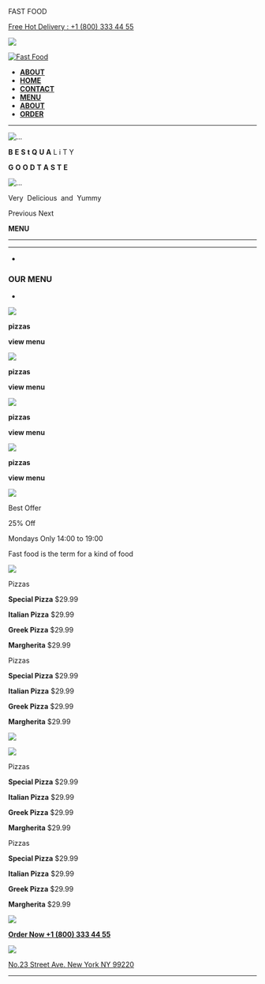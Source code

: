   FAST FOOD 

[Free Hot Delivery : +1 (800) 333 44 55](tel:001800333445)

![](images/contact-footer-14020528.png)

[![Fast Food](./images/logo3-1.png)](#)

* **[ABOUT](#)**
* **[HOME](#)**
* **[CONTACT](#)**
* **[MENU](#)**
* **[ABOUT](#)**
* **[ORDER](#)**

****

![...](./images/slide1.jpg)

**B** **E** **S** **t**  **Q** **U** **A** L i T Y

**G** **O** **O** **D**  **T** **A** **S** **T** **E**

![...](./images/slide2.jpg)

Very  Delicious  and  Yummy

Previous Next

**MENU**





****

****

-

### OUR MENU

-

![](./images/img1-1.jpg)

**pizzas**

**view menu**

![](./images/img2-1.jpg)

**pizzas**

**view menu**

![](./images/img3-1.jpg)

**pizzas**

**view menu**

![](./images/img4-1.jpg)

**pizzas**

**view menu**

![](./images/parallax-1.jpg)

Best Offer

25% Off

Mondays Only 14:00 to 19:00

Fast food is the term for a kind of food

![](./images/img8-1.jpg)

Pizzas

**Special Pizza** $29.99

**Italian Pizza** $29.99

**Greek Pizza** $29.99

**Margherita** $29.99

Pizzas

**Special Pizza** $29.99

**Italian Pizza** $29.99

**Greek Pizza** $29.99

**Margherita** $29.99

![](./images/img7-1.jpg)

![](./images/img6-1.jpg)

Pizzas

**Special Pizza** $29.99

**Italian Pizza** $29.99

**Greek Pizza** $29.99

**Margherita** $29.99

Pizzas

**Special Pizza** $29.99

**Italian Pizza** $29.99

**Greek Pizza** $29.99

**Margherita** $29.99

![](./images/img5-1.jpg)

[**Order Now +1 (800) 333 44 55**](#)

![](./images/Untitled.png)

  

[No.23 Street Ave. New York NY 99220](https://xtratheme.com/elementor/fast-food/contact/)

****